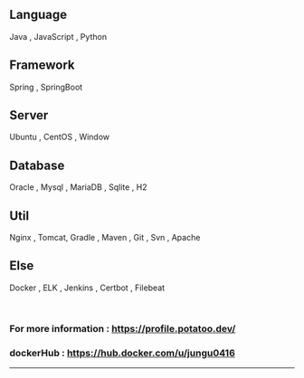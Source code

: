 ## Language
Java , JavaScript , Python

## Framework
Spring , SpringBoot 
 
## Server
Ubuntu , CentOS , Window 

## Database 
Oracle , Mysql , MariaDB , Sqlite , H2

## Util
Nginx , Tomcat, Gradle , Maven , Git , Svn , Apache

## Else
Docker , ELK , Jenkins , Certbot , Filebeat



<br/>

<!-- ### Each project has its own description on README.md
----------------------- -->
### For more information : https://profile.potatoo.dev/
### dockerHub : https://hub.docker.com/u/jungu0416
-----------------------

